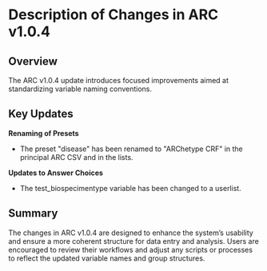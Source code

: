 # Description of Changes in ARC v1.0.4  

## Overview  
The ARC v1.0.4 update introduces focused improvements aimed at standardizing variable naming conventions.

## Key Updates  

**Renaming of Presets**  
   - The preset "disease" has been renamed to "ARChetype CRF" in the principal ARC CSV and in the lists.

**Updates to Answer Choices**  
   - The test_biospecimentype variable has been changed to a userlist.


## Summary  
The changes in ARC v1.0.4 are designed to enhance the system’s usability and ensure a more coherent structure for data entry and analysis. Users are encouraged to review their workflows and adjust any scripts or processes to reflect the updated variable names and group structures.
